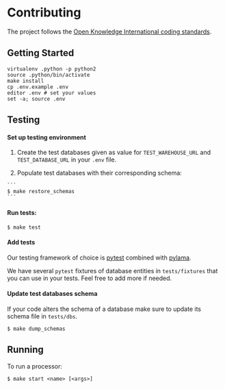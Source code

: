 # Contributing

The project follows the [Open Knowledge International coding standards](https://github.com/okfn/coding-standards).

## Getting Started

```
virtualenv .python -p python2
source .python/bin/activate
make install
cp .env.example .env
editor .env # set your values
set -a; source .env
```

## Testing

#### Set up testing environment
  1. Create the test databases given as value for `TEST_WAREHOUSE_URL` and `TEST_DATABASE_URL`
  in your `.env` file.

  2. Populate test databases with their corresponding schema:


    ```
    $ make restore_schemas
    ```

#### Run tests:

```
$ make test
```

#### Add tests

  Our testing framework of choice is [pytest](http://doc.pytest.org/en/latest/) combined with [pylama](https://pypi.python.org/pypi/pylama).

  We have several `pytest` fixtures of database entities in `tests/fixtures` that you can use in your tests. Feel free to add more if needed.


#### Update test databases schema

  If your code alters the schema of a database make sure to update its schema file in
  `tests/dbs`.

  ```
  $ make dump_schemas
  ```

## Running

To run a processor:

```
$ make start <name> [<args>]
```
